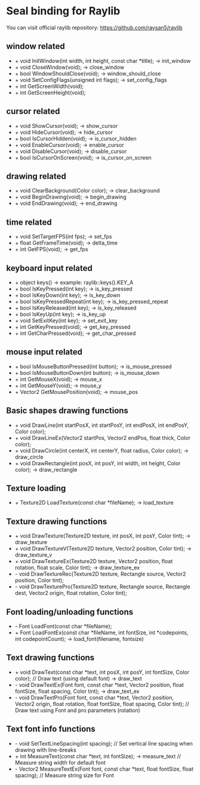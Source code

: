 # Seal binding for Raylib

You can visit official raylib repository: https://github.com/raysan5/raylib

## window related
- \+ void InitWindow(int width, int height, const char *title); -> init_window
- \+ void CloseWindow(void); -> close_window
- \+ bool WindowShouldClose(void); -> window_should_close
- \+ void SetConfigFlags(unsigned int flags); -> set_config_flags
- \+ int GetScreenWidth(void);
- \+ int GetScreenHeight(void);

## cursor related
- \+ void ShowCursor(void); -> show_cursor
- \+ void HideCursor(void); -> hide_cursor
- \+ bool IsCursorHidden(void); -> is_cursor_hidden
- \+ void EnableCursor(void); -> enable_cursor
- \+ void DisableCursor(void); -> disable_cursor
- \+ bool IsCursorOnScreen(void); -> is_cursor_on_screen

## drawing related
- \+ void ClearBackground(Color color); -> clear_background
- \+ void BeginDrawing(void); -> begin_drawing
- \+ void EndDrawing(void); -> end_drawing

## time related
- \+ void SetTargetFPS(int fps); -> set_fps
- \+ float GetFrameTime(void); -> delta_time
- \+ int GetFPS(void); -> get_fps

## keyboard input related
- \+ object keys() -> example: raylib::keys().KEY_A
- \+ bool IsKeyPressed(int key); -> is_key_pressed
- \+ bool IsKeyDown(int key); -> is_key_down
- \+ bool IsKeyPressedRepeat(int key); -> is_key_pressed_repeat
- \+ bool IsKeyReleased(int key); -> is_key_released
- \+ bool IsKeyUp(int key); -> is_key_up
- \+ void SetExitKey(int key); -> set_exit_key
- \+ int GetKeyPressed(void); -> get_key_pressed
- \+ int GetCharPressed(void); -> get_char_pressed

## mouse input related
- \+ bool IsMouseButtonPressed(int button); -> is_mouse_pressed
- \+ bool IsMouseButtonDown(int button); -> is_mouse_down
- \+ int GetMouseX(void); -> mouse_x
- \+ int GetMouseY(void); -> mouse_y
- \+ Vector2 GetMousePosition(void); -> mouse_pos

## Basic shapes drawing functions
- \+ void DrawLine(int startPosX, int startPosY, int endPosX, int endPosY, Color color);
- \+ void DrawLineEx(Vector2 startPos, Vector2 endPos, float thick, Color color);
- \+ void DrawCircle(int centerX, int centerY, float radius, Color color); -> draw_circle
- \+ void DrawRectangle(int posX, int posY, int width, int height, Color color); -> draw_rectangle

## Texture loading
- \+ Texture2D LoadTexture(const char *fileName); -> load_texture

## Texture drawing functions
- \+ void DrawTexture(Texture2D texture, int posX, int posY, Color tint); -> draw_texture
- \+ void DrawTextureV(Texture2D texture, Vector2 position, Color tint); -> draw_texture_v
- \+ void DrawTextureEx(Texture2D texture, Vector2 position, float rotation, float scale, Color tint); -> draw_texture_ex
- \- void DrawTextureRec(Texture2D texture, Rectangle source, Vector2 position, Color tint);
- \- void DrawTexturePro(Texture2D texture, Rectangle source, Rectangle dest, Vector2 origin, float rotation, Color tint);

## Font loading/unloading functions
- \- Font LoadFont(const char *fileName);
- \+ Font LoadFontEx(const char *fileName, int fontSize, int *codepoints, int codepointCount); -> load_font(filename, fontsize)

## Text drawing functions
- \+ void DrawText(const char *text, int posX, int posY, int fontSize, Color color);       // Draw text (using default font) -> draw_text
- \- void DrawTextEx(Font font, const char *text, Vector2 position, float fontSize, float spacing, Color tint); -> draw_text_ex
- \- void DrawTextPro(Font font, const char *text, Vector2 position, Vector2 origin, float rotation, float fontSize, float spacing, Color tint); // Draw text using Font and pro parameters (rotation)

## Text font info functions
- \- void SetTextLineSpacing(int spacing);                                                 // Set vertical line spacing when drawing with line-breaks
- \+ int MeasureText(const char *text, int fontSize); -> measure_text // Measure string width for default font
- \- Vector2 MeasureTextEx(Font font, const char *text, float fontSize, float spacing);    // Measure string size for Font
